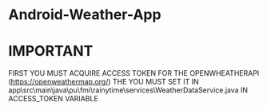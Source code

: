 # Android-Weather-App
# IMPORTANT
FIRST YOU MUST ACQUIRE ACCESS TOKEN FOR THE OPENWHEATHERAPI (https://openweathermap.org/)
THE YOU MUST SET IT IN app\src\main\java\pu\fmi\rainytime\services\WeatherDataService.java IN ACCESS_TOKEN VARIABLE
